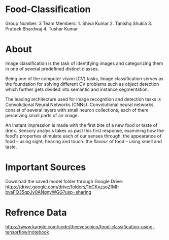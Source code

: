 # Food-Classification

Group Number: 3
Team Members: 
              1. Shiva Kumar
              2. Tanishq Shukla
              3. Prateek Bhardwaj
              4. Tushar Kumar


# About

Image classification is the task of identifying images and categorizing them in one of several predefined distinct classes.

Being one of the computer vision (CV) tasks, Image classification serves as the foundation for solving different CV problems such as object detection which further gets divided into semantic and instance segmentation.

The leading architecture used for image recognition and detection tasks is Convolutional Neural Networks (CNNs). Convolutional neural networks consist of several layers with small neuron collections, each of them perceiving small parts of an image.

An instant impression is made with the first bite of a new food or taste of drink. Sensory analysis takes us past this first response, examining how the food's properties stimulate each of our senses through: the appearance of food – using sight, hearing and touch. the flavour of food – using smell and taste.

# Important Sources

Download the saved model folder through Google Drive: https://drive.google.com/drive/folders/1bGKxzsoZfMI-bvaFQ35qpJy0ANgnyWGG?usp=sharing

# Refrence Data
https://www.kaggle.com/code/theeyeschico/food-classification-using-tensorflow/notebook
